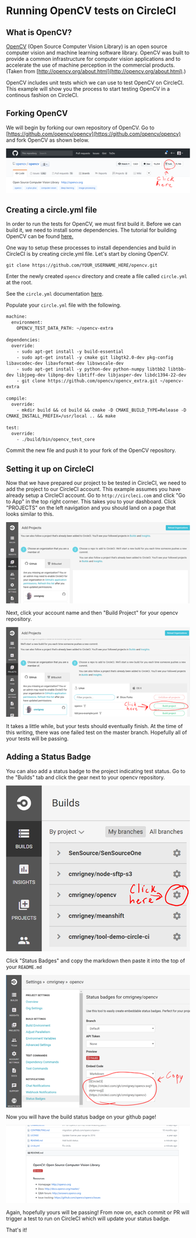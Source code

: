 # Running OpenCV tests on CircleCI

## What is OpenCV?

[OpenCV](http://opencv.org) (Open Source Computer Vision Library) is an open source computer vision and machine learning software library. OpenCV was built to provide a common infrastructure for computer vision applications and to accelerate the use of machine perception in the commercial products. (Taken from [http://opencv.org/about.html](http://opencv.org/about.html).)

OpenCV includes unit tests which we can use to test OpenCV on CircleCI.  This example will show you the process to start testing OpenCV in a continous fashion on CircleCI.

## Forking OpenCV

We will begin by forking our own repository of OpenCV. Go to [https://github.com/opencv/opencv](https://github.com/opencv/opencv) and fork OpenCV as shown below.

![alt image](images/forkopencv.png)

## Creating a circle.yml file

In order to run the tests for OpenCV, we must first build it.  Before we can build it, we need to install some dependencies.  The tutorial for building OpenCV can be found [here.](http://docs.opencv.org/master/d7/d9f/tutorial_linux_install.html)

One way to setup these processes to install dependencies and build in CircleCI is by creating circle.yml file.  Let's start by cloning OpenCV.

```
git clone https://github.com/YOUR_USERNAME_HERE/opencv.git
```

Enter the newly created `opencv` directory and create a file called `circle.yml` at the root.

See the `circle.yml` documentation [here](https://circleci.com/docs/1.0/configuration/).

Populate your `circle.yml` file with the following.

```
machine:
  environment:
    OPENCV_TEST_DATA_PATH: ~/opencv-extra

dependencies:
  override:
    - sudo apt-get install -y build-essential
    - sudo apt-get install -y cmake git libgtk2.0-dev pkg-config libavcodec-dev libavformat-dev libswscale-dev
    - sudo apt-get install -y python-dev python-numpy libtbb2 libtbb-dev libjpeg-dev libpng-dev libtiff-dev libjasper-dev libdc1394-22-dev
    - git clone https://github.com/opencv/opencv_extra.git ~/opencv-extra

compile:
  override:
    - mkdir build && cd build && cmake -D CMAKE_BUILD_TYPE=Release -D CMAKE_INSTALL_PREFIX=/usr/local .. && make
  
test:
  override:
    - ./build/bin/opencv_test_core
```

Commit the new file and push it to your fork of the OpenCV repository.

## Setting it up on CircleCI

Now that we have prepared our project to be tested in CircleCI, we need to add the project to our CircleCI account.  This example assumes you have already setup a CircleCI account.  Go to `http://circleci.com` and click "Go to App" in the top right corner.  This takes you to your dashboard.  Click "PROJECTS" on the left navigation and you should land on a page that looks similar to this.

![alt image](images/addprojectspage.png)

Next, click your account name and then "Build Project" for your opencv repository.

![alt image](images/buildproject.png)

It takes a little while, but your tests should eventually finish.  At the time of this writing, there was one failed test on the master branch.  Hopefully all of your tests will be passing.

## Adding a Status Badge

You can also add a status badge to the project indicating test status.  Go to the "Builds" tab and click the gear next to your opencv repository.

![alt image](images/projectgear.png)

Click "Status Badges" and copy the markdown then paste it into the top of your `README.md`

![alt image](images/statusbadgecode.png)

Now you will have the build status badge on your github page!

![alt image](images/githubstatusbadge.png)

Again, hopefully yours will be passing!  From now on, each commit or PR will trigger a test to run on CircleCI which will update your status badge.

That's it!
